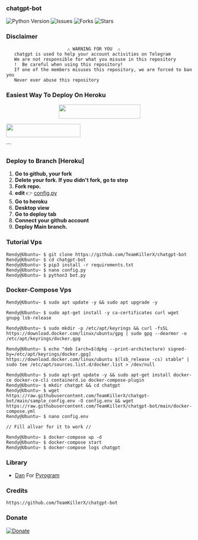 ### chatgpt-bot

![Python Version](https://img.shields.io/badge/python-3.9-green?style=for-the-badge&logo=appveyor)
![Issues](https://img.shields.io/github/issues/TeamKillerX/chatgpt-bot?style=for-the-badge&logo=appveyor)
![Forks](https://img.shields.io/github/forks/TeamKillerX/chatgpt-bot?style=for-the-badge&logo=appveyor)
![Stars](https://img.shields.io/github/stars/TeamKillerX/chatgpt-bot?style=for-the-badge&logo=appveyor)

### Disclaimer
```
️                       ⚠️ WARNING FOR YOU ️ ️⚠️
   chatgpt is used to help your account activities on Telegram
   We are not responsible for what you misuse in this repository
   !  Be careful when using this repository!
   If one of the members misuses this repository, we are forced to ban you
   Never ever abuse this repository
```
### Easiest Way To Deploy On Heroku 

<p align="center"><a href="https://telegram.dog/XTZ_HerokuBot?start=UmV4YXNoaC9IaWthcmlSb2JvdCBtYWlu"> <img src="https://img.shields.io/badge/Deploy%20To%20Herokubot-blue?style=for-the-badge&logo=heroku" width="220" height="38.45"/></a></p>
<p align="left"><a href="https://heroku.com/deploy?template=https://github.com/Rexashh/chatgpt-bot"> <img src="https://img.shields.io/badge/Deploy%20On%20Heroku-indigo?style=for-the-badge&logo=heroku" width="200" height="35.60" /></a></p>
```

### Deploy to Branch [Heroku]

1. <b>Go to github, your fork</b>
2. <b>Delete your fork. If you didn't fork, go to step</b>
3. <b>Fork repo.</b>
4. <b>edit</b> 👉 [config.py](https://github.com/TeamKillerX/chatgpt-bot/blob/main/config.py)
5. <b>Go to heroku</b>
6. <b>Desktop view</b>
7. <b>Go to deploy tab</b>
8. <b>Connect your github account</b>
9. <b>Deploy Main branch.</b>


### Tutorial Vps
```console
Rendy@Ubuntu~ $ git clone https://github.com/TeamKillerX/chatgpt-bot
Rendy@Ubuntu~ $ cd chatgpt-bot
Rendy@Ubuntu~ $ pip3 install -r requirements.txt
Rendy@Ubuntu~ $ nano config.py
Rendy@Ubuntu~ $ python3 bot.py
```

### Docker-Compose Vps
```console
Rendy@Ubuntu~ $ sudo apt update -y && sudo apt upgrade -y

Rendy@Ubuntu~ $ sudo apt-get install -y ca-certificates curl wget gnupg lsb-release

Rendy@Ubuntu~ $ sudo mkdir -p /etc/apt/keyrings && curl -fsSL https://download.docker.com/linux/ubuntu/gpg | sudo gpg --dearmor -o /etc/apt/keyrings/docker.gpg

Rendy@Ubuntu~ $ echo "deb [arch=$(dpkg --print-architecture) signed-by=/etc/apt/keyrings/docker.gpg] https://download.docker.com/linux/ubuntu $(lsb_release -cs) stable" | sudo tee /etc/apt/sources.list.d/docker.list > /dev/null

Rendy@Ubuntu~ $ sudo apt-get update -y && sudo apt-get install docker-ce docker-ce-cli containerd.io docker-compose-plugin
Rendy@Ubuntu~ $ mkdir chatgpt && cd chatgpt
Rendy@Ubuntu~ $ wget https://raw.githubusercontent.com/TeamKillerX/chatgpt-bot/main/sample_config.env -O config.env && wget https://raw.githubusercontent.com/TeamKillerX/chatgpt-bot/main/docker-compose.yml
Rendy@Ubuntu~ $ nano config.env 

// Fill allvar for it to work //

Rendy@Ubuntu~ $ docker-compose up -d
Rendy@Ubuntu~ $ docker-compose start
Rendy@Ubuntu~ $ docker-compose logs chatgpt
```

### Library
* [Dan](https://github.com/pyrogram) For [Pyrogram](https://github.com/pyrogram/pyrogram)

### Credits
```
https://github.com/TeamKillerX/chatgpt-bot
```
### Donate
[![Donate](https://img.shields.io/badge/Donate-PayPal-green.svg)](https://www.buymeacoffee.com/randydev)
